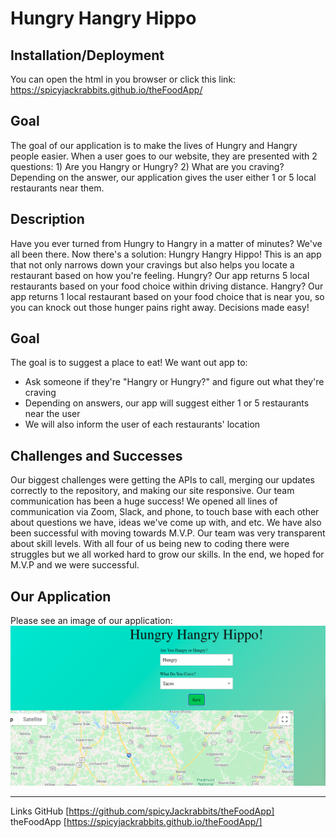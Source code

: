# Hungry Hangry Hippo

## Installation/Deployment
You can open the html in you browser or click this link: <https://spicyjackrabbits.github.io/theFoodApp/>
## Goal
The goal of our application is to make the lives of Hungry and Hangry people easier. When a user goes to our website, they are presented with 2 questions: 1) Are you Hangry or Hungry? 2) What are you craving? Depending on the answer, our application gives the user either 1 or 5 local restaurants near them.
## Description
Have you ever turned from Hungry to Hangry in a matter of minutes? We've all been there. Now there's a solution: Hungry Hangry Hippo! This is an app that not only narrows down your cravings but also helps you locate a restaurant based on how you're feeling. Hungry? Our app returns 5 local restaurants based on your food choice within driving distance. Hangry? Our app returns 1 local restaurant based on your food choice that is near you, so you can knock out those hunger pains right away. Decisions made easy!
## Goal
The goal is to suggest a place to eat! We want out app to:
* Ask someone if they're "Hangry or Hungry?" and figure out what they're craving
* Depending on answers, our app will suggest either 1 or 5 restaurants near the user
* We will also inform the user of each restaurants' location
## Challenges and Successes
Our biggest challenges were getting the APIs to call, merging our updates correctly to the repository, and making our site responsive. Our team communication has been a huge success! We opened all lines of communication via Zoom, Slack, and phone, to touch base with each other about questions we have, ideas we've come up with, and etc. We have also been successful with moving towards M.V.P. Our team was very transparent about skill levels. With all four of us being new to coding there were struggles but we all worked hard to grow our skills. In the end, we hoped for M.V.P and we were successful.
## Our Application
Please see an image of our application:
![Image of Deployed App](./assets/Hungry_Hangry_Hippo1.png)

---
Links
GitHub [https://github.com/spicyJackrabbits/theFoodApp]  
theFoodApp [https://spicyjackrabbits.github.io/theFoodApp/]